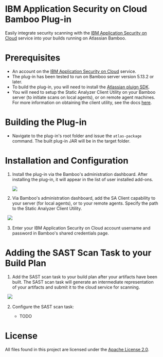 # IBM Application Security on Cloud Bamboo Plug-in

Easily integrate security scanning with the [IBM Application Security on Cloud](https://appscan.ibmcloud.com) service into your builds running on Atlassian Bamboo.

# Prerequisites

- An account on the [IBM Application Security on Cloud](https://appscan.ibmcloud.com) service.
- The plug-in has been tested to run on Bamboo server version 5.13.2 or later.
- To build the plug-in, you will need to install the [Atlassian pluign SDK](https://developer.atlassian.com/docs/getting-started).
- You will need to setup the Static Analyzer Client Utility on your Bamboo server (to initiate scans on local agents), or on remote agent machines. For more information on obtaining the client utility, see the docs [here](http://www.ibm.com/support/knowledgecenter/SSYJJF_1.0.0/ApplicationSecurityonCloud/src_scanning.html).

# Building the Plug-in

- Navigate to the plug-in's root folder and issue the `atlas-package` command. The built plug-in JAR will be in the target folder.

# Installation and Configuration

1. Install the plug-in via the Bamboo's administration dashboard. After installing the plug-in, it will appear in the list of user installed add-ons.

   ![](https://github.com/AppSecDev/asoc-bamboo-plugin/blob/master/images/install1.png)

2. Via Bamboo's administration dashboard, add the SA Client capability to your server (for local agents), or to your remote agents. Specify the path to the Static Analyzer Client Utility.

   ![](https://github.com/AppSecDev/asoc-bamboo-plugin/blob/master/images/install2.png)

3. Enter your IBM Application Security on Cloud account username and password in Bamboo's shared credentials page.

# Adding the SAST Scan Task to your Build Plan

1. Add the SAST scan task to your build plan after your artifacts have been built. The SAST scan task will generate an intermediate representation of your artifacts and submit it to the cloud service for scanning.

   ![](https://github.com/AppSecDev/asoc-bamboo-plugin/blob/master/images/task1.png)

2. Configure the SAST scan task:

   - TODO

# License

All files found in this project are licensed under the [Apache License 2.0](LICENSE).

